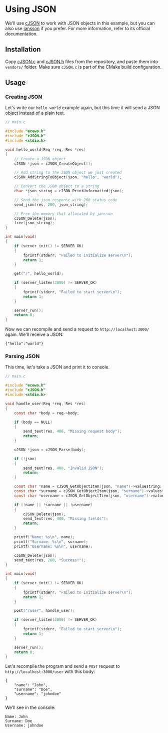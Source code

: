# Using JSON

We'll use [cJSON](https://github.com/DaveGamble/cJSON) to work with JSON objects in this example, but you can also use [jansson](https://github.com/akheron/jansson) if you prefer. For more information, refer to its official documentation.

## Installation

Copy [cJSON.c](https://github.com/DaveGamble/cJSON/blob/master/cJSON.c) and [cJSON.h](https://github.com/DaveGamble/cJSON/blob/master/cJSON.h) files from the repository, and paste them into `vendors/` folder. Make sure `cJSON.c` is part of the CMake build configuration.

## Usage

### Creating JSON

Let's write our `hello world` example again, but this time it will send a JSON object instead of a plain text.

```c
// main.c

#include "ecewo.h"
#include "cJSON.h"
#include <stdio.h>

void hello_world(Req *req, Res *res)
{
    // Create a JSON object
    cJSON *json = cJSON_CreateObject();

    // Add string to the JSON object we just created
    cJSON_AddStringToObject(json, "hello", "world");

    // Convert the JSON object to a string
    char *json_string = cJSON_PrintUnformatted(json);

    // Send the json response with 200 status code
    send_json(res, 200, json_string);

    // Free the memory that allocated by jansson
    cJSON_Delete(json);
    free(json_string);
}

int main(void)
{
    if (server_init() != SERVER_OK)
    {
        fprintf(stderr, "Failed to initialize server\n");
        return 1;
    }

    get("/", hello_world);

    if (server_listen(3000) != SERVER_OK)
    {
        fprintf(stderr, "Failed to start server\n");
        return 1;
    }

    server_run();
    return 0;
}
```

Now we can recompile and send a request to `http://localhost:3000/` again. We'll receive a JSON:

```
{"hello":"world"}
```

### Parsing JSON

This time, let's take a JSON and print it to console.

```c
// main.c

#include "ecewo.h"
#include "cJSON.h"
#include <stdio.h>

void handle_user(Req *req, Res *res)
{
    const char *body = req->body;

    if (body == NULL)
    {
        send_text(res, 400, "Missing request body");
        return;
    }

    cJSON *json = cJSON_Parse(body);

    if (!json)
    {
        send_text(res, 400, "Invalid JSON");
        return;
    }

    const char *name = cJSON_GetObjectItem(json, "name")->valuestring;
    const char *surname = cJSON_GetObjectItem(json, "surname")->valuestring;
    const char *username = cJSON_GetObjectItem(json, "username")->valuestring;

    if (!name || !surname || !username)
    {
        cJSON_Delete(json);
        send_text(res, 400, "Missing fields");
        return;
    }

    printf("Name: %s\n", name);
    printf("Surname: %s\n", surname);
    printf("Username: %s\n", username);

    cJSON_Delete(json);
    send_text(res, 200, "Success!");
}

int main(void)
{
    if (server_init() != SERVER_OK)
    {
        fprintf(stderr, "Failed to initialize server\n");
        return 1;
    }

    post("/user", handle_user);

    if (server_listen(3000) != SERVER_OK)
    {
        fprintf(stderr, "Failed to start server\n");
        return 1;
    }

    server_run();
    return 0;
}
```

Let's recompile the program and send a `POST` request to `http://localhost:3000/user` with this body:

```
{
    "name": "John",
    "surname": "Doe",
    "username": "johndoe"
}
```

We'll see in the console:

```
Name: John
Surname: Doe
Username: johndoe
```
